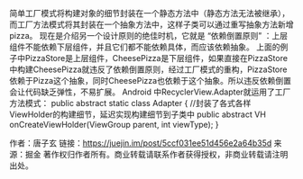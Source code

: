 简单工厂模式将构建对象的细节封装在一个静态方法中（静态方法无法被继承），而工厂方法模式将其封装在一个抽象方法中，这样子类可以通过重写抽象方法新增 pizza。
现在是介绍另一个设计原则的绝佳时机，它就是 “依赖倒置原则” ：上层组件不能依赖下层组件，并且它们都不能依赖具体，而应该依赖抽象。
上面的例子中PizzaStore是上层组件，CheesePizza是下层组件，如果直接在PizzaStore中构建CheesePizza就违反了依赖倒置原则，经过工厂模式的重构，PizzaStore依赖于Pizza这个抽象，同时CheesePizza也依赖于这个抽象。所以违反依赖倒置会让代码缺乏弹性，不易扩展。
Android 中RecyclerView.Adapter就运用了工厂方法模式：
public abstract static class Adapter<VH extends ViewHolder> {
    //封装了各式各样ViewHolder的构建细节，延迟实现构建细节到子类中
    public abstract VH onCreateViewHolder(ViewGroup parent, int viewType);
}

作者：唐子玄
链接：https://juejin.im/post/5ccf031ee51d456e2a64b35d
来源：掘金
著作权归作者所有。商业转载请联系作者获得授权，非商业转载请注明出处。